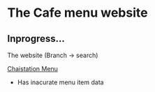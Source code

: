 # The Cafe menu website  
## Inprogress...
  The website (Branch -> search) <br> 

[Chaistation Menu](https://gaurav-deep01.github.io/simple-prototype/index.html)
- Has inacurate menu item data 